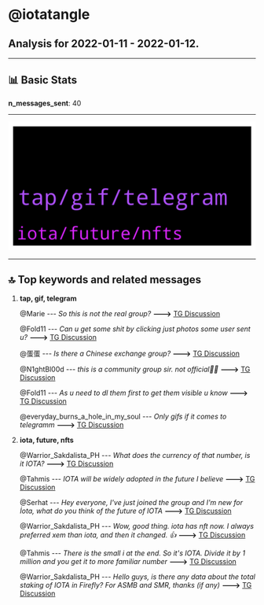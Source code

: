 # **@iotatangle**
 ## Analysis for **2022-01-11** - **2022-01-12**.

---

## 📊 **Basic Stats**

**n_messages_sent**: 40

---
![wordcloud](iotatangle_1Days_wordcloud.png)

---


## 🔝 **Top keywords and related messages**

1. **tap, gif, telegram**

    @Marie --- *So this is not the real group?* **--->** [TG Discussion](https://t.me/iotatangle/306497)

    @Fold11 --- *Can u get some shit by clicking just photos some user sent u?* **--->** [TG Discussion](https://t.me/iotatangle/306473)

    @蛋蛋 --- *Is there a Chinese exchange group?* **--->** [TG Discussion](https://t.me/iotatangle/306493)

    @N1ghtBl00d --- *this is a community group sir. not official💪🏽* **--->** [TG Discussion](https://t.me/iotatangle/306494)

    @Fold11 --- *As u need to dl them first to get them visible u know* **--->** [TG Discussion](https://t.me/iotatangle/306474)

    @everyday_burns_a_hole_in_my_soul --- *Only gifs if it comes to telegramm* **--->** [TG Discussion](https://t.me/iotatangle/306476)

2. **iota, future, nfts**

    @Warrior_Sakdalista_PH --- *What does the currency of that number, is it IOTA?* **--->** [TG Discussion](https://t.me/iotatangle/306511)

    @Tahmis --- *IOTA will be widely adopted in the future I believe* **--->** [TG Discussion](https://t.me/iotatangle/306610)

    @Serhat --- *Hey everyone, I've just joined the group and I'm new for İota, what do you think of the future of IOTA* **--->** [TG Discussion](https://t.me/iotatangle/306609)

    @Warrior_Sakdalista_PH --- *Wow, good thing. iota has nft now. I always preferred xem than iota, and then it changed. 👍* **--->** [TG Discussion](https://t.me/iotatangle/306516)

    @Tahmis --- *There is the small i at the end. So it's IOTA. Divide it by 1 million and you get it to more familiar number* **--->** [TG Discussion](https://t.me/iotatangle/306513)

    @Warrior_Sakdalista_PH --- *Hello guys, is there any data about the total staking of IOTA in Firefly? For ASMB and SMR, thanks (if any)* **--->** [TG Discussion](https://t.me/iotatangle/306505)


